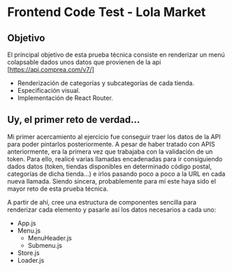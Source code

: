 # Frontend Code Test - Lola Market

## Objetivo

El principal objetivo de esta prueba técnica consiste en renderizar un menú colapsable dados unos datos que provienen de la api [https://api.comprea.com/v7/]

- Renderización de categorías y subcategorías de cada tienda.
- Especificación visual.
- Implementación de React Router.

## Uy, el primer reto de verdad...

Mi primer acercamiento al ejercicio fue conseguir traer los datos de la API para poder pintarlos posteriormente. A pesar de haber tratado con APIS anteriormente, era la primera vez que trabajaba con la validación de un token. Para ello, realicé varias llamadas encadenadas para ir consiguiendo dados datos (token, tiendas disponibles en determinado código postal, categorías de dicha tienda...) e irlos pasando poco a poco a la URL en cada nueva llamada. Siendo sincera, probablemente para mí este haya sido el mayor reto de esta prueba técnica.

A partir de ahí, cree una estructura de componentes sencilla para renderizar cada elemento y pasarle así los datos necesarios a cada uno:

- App.js
- Menu.js
  - MenuHeader.js
  - Submenu.js
- Store.js
- Loader.js
